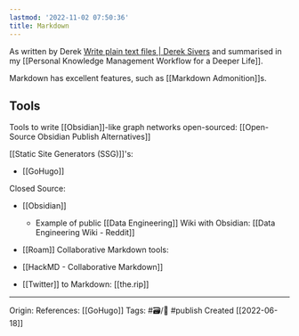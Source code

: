 ```yaml
---
lastmod: '2022-11-02 07:50:36'
title: Markdown
---
```


As written by Derek [Write plain text files | Derek Sivers](https://sive.rs/plaintext) and summarised in my 
[[Personal Knowledge Management Workflow for a Deeper Life]].

Markdown has excellent features, such as [[Markdown Admonition]]s. 

## Tools
Tools to write [[Obsidian]]-like graph networks open-sourced: [[Open-Source Obsidian Publish Alternatives]]

[[Static Site Generators (SSG)]]'s:
- [[GoHugo]]

Closed Source:
- [[Obsidian]]
	- Example of public [[Data Engineering]] Wiki with Obsidian: [[Data Engineering Wiki - Reddit]]
- [[Roam]]
Collaborative Markdown tools:
- [[HackMD - Collaborative Markdown]]


- [[Twitter]] to Markdown: [[the.rip]]

---
Origin: 
References: [[GoHugo]]
Tags: #🗃/🌻 #publish 
Created [[2022-06-18]]